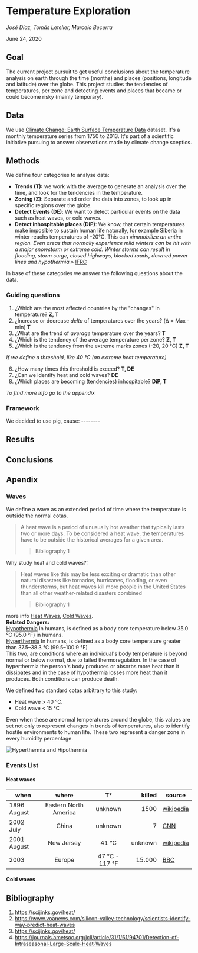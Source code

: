 #  Temperature Exploration
_José Díaz, Tomás Letelier, Marcelo Becerra_

June 24, 2020


## Goal
The current project pursuit to get useful conclusions about the temperature analysis on earth through the time (months) and places (positions, longitude and latitude) over the globe. This project studies the tendencies of temperatures, per zone and detecting events and places that became or could become risky (mainly temporary).

## Data
We use [Climate Change: Earth Surface Temperature Data](https://www.kaggle.com/berkeleyearth/climate-change-earth-surface-temperature-data) dataset.
It's a monthly temperature series from 1750 to 2013.
It's part of a scientific initiative pursuing to answer observations made by climate change sceptics.

## Methods
We define four categories to analyse data:
- **Trends (T):** we work with the average to generate an analysis over the time, and look for the tendencies in the temperature.
- **Zoning (Z)**: Separate and order the data into zones, to look up in specific regions over the globe.
- **Detect Events (DE)**: We want to detect particular events on the data such as heat waves, or cold waves.
- **Detect inhospitable places (DiP)**: We know, that certain temperatures make imposible to sustain human life naturally, for example Siberia in winter reachs temperatures of -20°C. This can _«immobilize an entire region. Even areas that normally experience mild winters can be hit with a major snowstorm or extreme cold. Winter storms can result in flooding, storm surge, closed highways, blocked roads, downed power lines and hypothermia.»_ [IFRC](https://www.ifrc.org/en/what-we-do/disaster-management/about-disasters/definition-of-hazard/extreme-temperatures/)

In base of these categories we answer the following questions about the data.

### Guiding questions
1. ¿Which are the most affected countries by the "changes" in temperature? **Z, T**
2. ¿Increase or decrease _delta_ of temperatures over the years? (Δ = Max - min) **T**
3. ¿What are the trend of _average_ temperature over the years? **T**
4. ¿Which is the tendency of the average temperature per zone? **Z, T**
5. ¿Which is the tendency from the extreme marks zones (-20, 20 °C) **Z, T** <br> 

_If we define a threshold, like 40 °C (an extreme heat temperature)_

6. ¿How many times this threshold is exceed? **T, DE**
7. ¿Can we identify heat and cold waves? **DE**
8. ¿Which places are becoming (tendencies) inhospitable? **DiP, T**

_To find more info go to the appendix_

### Framework
We decided to use pig, cause: --------


## Results

## Conclusions

## Apendix
### Waves
We define a wave as an extended period of time where the temperature is outside the normal cotas.
> A heat wave is a period of unusually hot weather that typically lasts two or more days. To be considered a heat wave, the temperatures have to be outside the historical averages for a given area.
> >Bibliography 1

Why study heat and cold waves?:
> Heat waves like this may be less exciting or dramatic than other natural disasters like tornados, hurricanes, flooding, or even thunderstorms, but heat waves kill more people in the United States than all other weather-related disasters combined
> > Bibliography 1

more info [Heat Waves](https://en.wikipedia.org/wiki/Heat_wave),
[Cold Waves](https://en.wikipedia.org/wiki/Cold_wave). <br>
**Related Dangers:** <br>
[Hypothermia](https://en.wikipedia.org/wiki/Hyperthermia) In humans, is defined as a body core temperature below 35.0 °C (95.0 °F) in humans.<br>
[Hyperthermia](https://en.wikipedia.org/wiki/Hypothermia)  In humans, is defined as a body core temperature greater than 37.5–38.3 °C (99.5–100.9 °F) <br>
This two, are conditions where an individual's body temperature is beyond normal or below normal, due to failed thermoregulation. In the case of hyperthermia the person's body produces or absorbs more heat than it dissipates and in the case of hypothermia losses more heat than it produces.
Both conditions can produce death.

We defined two standard cotas arbitrary to this study:
- Heat wave > 40 °C.
- Cold wave < 15 °C

Even when these are normal temperatures around the globe, this values are set not only to represent changes in trends of temperatures, also to identify hostile environments to human life. These two represent a danger zone in every humidity percentage. 

![Hyperthermia and Hipothermia](https://cdn.mos.cms.futurecdn.net/ozBdgXNz2Nyn2hLz4cVyyc-650-80.jpg)

### Events List
#### Heat waves
|when| where | T° | killed | source |
|---|:---:|:---:|---:|----|
|1896 August|Eastern North America | unknown | 1500| [wikipedia](https://en.wikipedia.org/wiki/List_of_heat_waves)
|2002 July| China | unknown | 7 | [CNN](http://edition.cnn.com/2002/WORLD/asiapcf/east/07/17/china.heatwave/index.html)
|2001 August| New Jersey| 41 °C | unknown| [wikipedia](https://en.wikipedia.org/wiki/List_of_heat_waves)
|2003| Europe|  47 °C - 117 °F| 15.000| [BBC](http://news.bbc.co.uk/2/hi/europe/3139694.stm)


#### Cold waves


## Bibliography
1. https://scijinks.gov/heat/
2. https://www.voanews.com/silicon-valley-technology/scientists-identify-way-predict-heat-waves
3. https://scijinks.gov/heat/
4. https://journals.ametsoc.org/jcli/article/31/1/61/94701/Detection-of-Intraseasonal-Large-Scale-Heat-Waves
